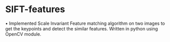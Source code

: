 # SIFT-features

•	Implemented Scale Invariant Feature matching algorithm on two images to get the keypoints and detect the similar features. Written in python using OpenCV module.
